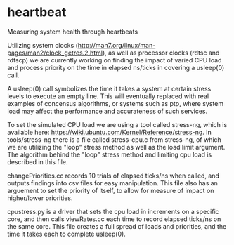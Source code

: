 # heartbeat
Measuring system health through heartbeats

Utilizing system clocks (http://man7.org/linux/man-pages/man2/clock_getres.2.html), as well as processor clocks (rdtsc and rdtscp) we are currently working on finding the impact of varied CPU load and process priority on the time in elapsed ns/ticks in covering a usleep(0) call. 

A usleep(0) call symbolizes the time it takes a system at certain stress levels to execute an empty line. This will eventually replaced with real examples of concensus algorithms, or systems such as ptp, where system load may affect the performance and accurateness of such services. 


To set the simulated CPU load we are using a tool called stress-ng, which is available here: https://wiki.ubuntu.com/Kernel/Reference/stress-ng. In tools/stress-ng there is a file called stress-cpu.c from stress-ng, of which we are utilizing the "loop" stress method as well as the load limit argument. The algorithm behind the "loop" stress method and limiting cpu load is described in this file. 

changePriorities.cc records 10 trials of elapsed ticks/ns when called, and outputs findings into csv files for easy manipulation. This file also has an arguement to set the priority of itself, to allow for measure of impact on higher/lower priorities.

cpustress.py is a driver that sets the cpu load in increments on a specific core, and then calls viewRates.cc each time to record elapsed ticks/ns on the same core. This file creates a full spread of loads and priorities, and the time it takes each to complete usleep(0).







